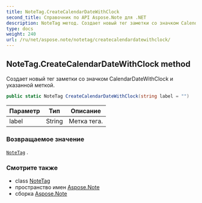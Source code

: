 ```yaml
---
title: NoteTag.CreateCalendarDateWithClock
second_title: Справочник по API Aspose.Note для .NET
description: NoteTag метод. Создает новый тег заметки со значком CalendarDateWithClock и указанной меткой.
type: docs
weight: 240
url: /ru/net/aspose.note/notetag/createcalendardatewithclock/
---
```

## NoteTag.CreateCalendarDateWithClock method

Создает новый тег заметки со значком CalendarDateWithClock и указанной меткой.

```csharp
public static NoteTag CreateCalendarDateWithClock(string label = "")
```

| Параметр | Тип | Описание |
| --- | --- | --- |
| label | String | Метка тега. |

### Возвращаемое значение

[`NoteTag`](../) .

### Смотрите также

* class [NoteTag](../)
* пространство имен [Aspose.Note](../../notetag/)
* сборка [Aspose.Note](../../../)


